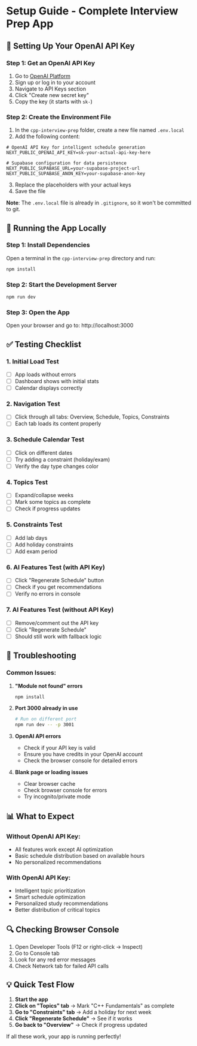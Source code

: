 # Setup Guide - Complete Interview Prep App

## 🔑 Setting Up Your OpenAI API Key

### Step 1: Get an OpenAI API Key

1. Go to [OpenAI Platform](https://platform.openai.com/)
2. Sign up or log in to your account
3. Navigate to API Keys section
4. Click "Create new secret key"
5. Copy the key (it starts with `sk-`)

### Step 2: Create the Environment File

1. In the `cpp-interview-prep` folder, create a new file named `.env.local`
2. Add the following content:

```
# OpenAI API Key for intelligent schedule generation
NEXT_PUBLIC_OPENAI_API_KEY=sk-your-actual-api-key-here

# Supabase configuration for data persistence
NEXT_PUBLIC_SUPABASE_URL=your-supabase-project-url
NEXT_PUBLIC_SUPABASE_ANON_KEY=your-supabase-anon-key
```

3. Replace the placeholders with your actual keys
4. Save the file

**Note**: The `.env.local` file is already in `.gitignore`, so it won't be committed to git.

## 🚀 Running the App Locally

### Step 1: Install Dependencies

Open a terminal in the `cpp-interview-prep` directory and run:

```bash
npm install
```

### Step 2: Start the Development Server

```bash
npm run dev
```

### Step 3: Open the App

Open your browser and go to: http://localhost:3000

## ✅ Testing Checklist

### 1. **Initial Load Test**

- [ ] App loads without errors
- [ ] Dashboard shows with initial stats
- [ ] Calendar displays correctly

### 2. **Navigation Test**

- [ ] Click through all tabs: Overview, Schedule, Topics, Constraints
- [ ] Each tab loads its content properly

### 3. **Schedule Calendar Test**

- [ ] Click on different dates
- [ ] Try adding a constraint (holiday/exam)
- [ ] Verify the day type changes color

### 4. **Topics Test**

- [ ] Expand/collapse weeks
- [ ] Mark some topics as complete
- [ ] Check if progress updates

### 5. **Constraints Test**

- [ ] Add lab days
- [ ] Add holiday constraints
- [ ] Add exam period

### 6. **AI Features Test (with API Key)**

- [ ] Click "Regenerate Schedule" button
- [ ] Check if you get recommendations
- [ ] Verify no errors in console

### 7. **AI Features Test (without API Key)**

- [ ] Remove/comment out the API key
- [ ] Click "Regenerate Schedule"
- [ ] Should still work with fallback logic

## 🐛 Troubleshooting

### Common Issues:

1. **"Module not found" errors**

   ```bash
   npm install
   ```

2. **Port 3000 already in use**

   ```bash
   # Run on different port
   npm run dev -- -p 3001
   ```

3. **OpenAI API errors**

   - Check if your API key is valid
   - Ensure you have credits in your OpenAI account
   - Check the browser console for detailed errors

4. **Blank page or loading issues**
   - Clear browser cache
   - Check browser console for errors
   - Try incognito/private mode

## 📊 What to Expect

### Without OpenAI API Key:

- All features work except AI optimization
- Basic schedule distribution based on available hours
- No personalized recommendations

### With OpenAI API Key:

- Intelligent topic prioritization
- Smart schedule optimization
- Personalized study recommendations
- Better distribution of critical topics

## 🔍 Checking Browser Console

1. Open Developer Tools (F12 or right-click → Inspect)
2. Go to Console tab
3. Look for any red error messages
4. Check Network tab for failed API calls

## 💡 Quick Test Flow

1. **Start the app**
2. **Click on "Topics" tab** → Mark "C++ Fundamentals" as complete
3. **Go to "Constraints" tab** → Add a holiday for next week
4. **Click "Regenerate Schedule"** → See if it works
5. **Go back to "Overview"** → Check if progress updated

If all these work, your app is running perfectly!
